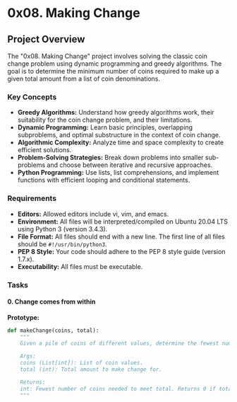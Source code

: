 # 0x08. Making Change

## Project Overview

The "0x08. Making Change" project involves solving the classic coin change problem using dynamic programming and greedy algorithms. The goal is to determine the minimum number of coins required to make up a given total amount from a list of coin denominations.

### Key Concepts

- **Greedy Algorithms:** Understand how greedy algorithms work, their suitability for the coin change problem, and their limitations.
- **Dynamic Programming:** Learn basic principles, overlapping subproblems, and optimal substructure in the context of coin change.
- **Algorithmic Complexity:** Analyze time and space complexity to create efficient solutions.
- **Problem-Solving Strategies:** Break down problems into smaller sub-problems and choose between iterative and recursive approaches.
- **Python Programming:** Use lists, list comprehensions, and implement functions with efficient looping and conditional statements.



### Requirements

- **Editors:** Allowed editors include vi, vim, and emacs.
- **Environment:** All files will be interpreted/compiled on Ubuntu 20.04 LTS using Python 3 (version 3.4.3).
- **File Format:** All files should end with a new line. The first line of all files should be `#!/usr/bin/python3`.
- **PEP 8 Style:** Your code should adhere to the PEP 8 style guide (version 1.7.x).
- **Executability:** All files must be executable.

### Tasks

#### 0. Change comes from within

**Prototype:**
```python
def makeChange(coins, total):
    """
    Given a pile of coins of different values, determine the fewest number of coins needed to meet a given amount total.

    Args:
    coins (List[int]): List of coin values.
    total (int): Total amount to make change for.

    Returns:
    int: Fewest number of coins needed to meet total. Returns 0 if total is 0 or less. Returns -1 if total cannot be met by any number of coins.
    """


